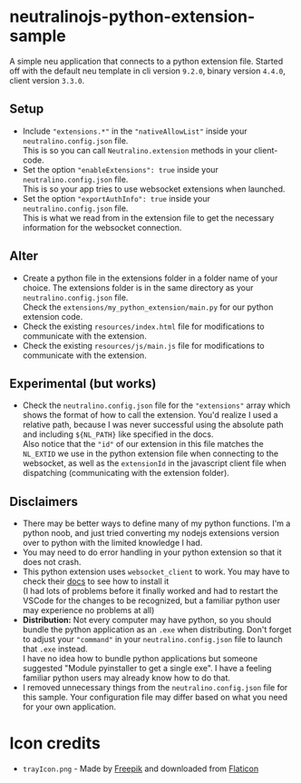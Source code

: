 # neutralinojs-python-extension-sample
A simple neu application that connects to a python extension file. Started off with the default neu template in cli version `9.2.0`, binary version `4.4.0`, client version `3.3.0`.

## Setup
- Include `"extensions.*"` in the `"nativeAllowList"` inside your `neutralino.config.json` file. <br /> This is so you can call `Neutralino.extension` methods in your client-code.
- Set the option `"enableExtensions": true` inside your `neutralino.config.json` file. <br /> This is so your app tries to use websocket extensions when launched.
- Set the option `"exportAuthInfo": true` inside your `neutralino.config.json` file. <br /> This is what we read from in the extension file to get the necessary information for the websocket connection.

## Alter
- Create a python file in the extensions folder in a folder name of your choice. The extensions folder is in the same directory as your `neutralino.config.json` file. <br /> Check the `extensions/my_python_extension/main.py` for our python extension code.
- Check the existing `resources/index.html` file for modifications to communicate with the extension.
- Check the existing `resources/js/main.js` file for modifications to communicate with the extension.

## Experimental (but works)
- Check the `neutralino.config.json` file for the `"extensions"` array which shows the format of how to call the extension. You'd realize I used a relative path, because I was never successful using the absolute path and including `${NL_PATH}` like specified in the docs. <br /> Also notice that the `"id"` of our extension in this file matches the `NL_EXTID` we use in the python extension file when connecting to the websocket, as well as the `extensionId` in the javascript client file when dispatching (communicating with the extension folder).

## Disclaimers
- There may be better ways to define many of my python functions. I'm a python noob, and just tried converting my nodejs extensions version over to python with the limited knowledge I had.
- You may need to do error handling in your python extension so that it does not crash.
- This python extension uses `websocket_client` to work. You may have to check their [docs](https://pypi.org/project/websocket-client/) to see how to install it <br />(I had lots of problems before it finally worked and had to restart the VSCode for the changes to be recognized, but a familiar python user may experience no problems at all)
- **Distribution:** Not every computer may have python, so you should bundle the python application as an `.exe` when distributing. Don't forget to adjust your `"command"` in your `neutralino.config.json` file to launch that `.exe` instead. <br />I have no idea how to bundle python applications but someone suggested "Module pyinstaller to get a single exe". I have a feeling familiar python users may already know how to do that.
- I removed unnecessary things from the `neutralino.config.json` file for this sample. Your configuration file may differ based on what you need for your own application.

# Icon credits

- `trayIcon.png` - Made by [Freepik](https://www.freepik.com) and downloaded from [Flaticon](https://www.flaticon.com)
